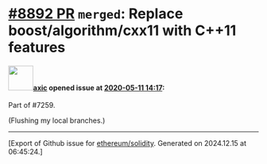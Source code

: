 # [\#8892 PR](https://github.com/ethereum/solidity/pull/8892) `merged`: Replace boost/algorithm/cxx11 with C++11 features

#### <img src="https://avatars.githubusercontent.com/u/20340?v=4" width="50">[axic](https://github.com/axic) opened issue at [2020-05-11 14:17](https://github.com/ethereum/solidity/pull/8892):

Part of #7259.

(Flushing my local branches.)




-------------------------------------------------------------------------------



[Export of Github issue for [ethereum/solidity](https://github.com/ethereum/solidity). Generated on 2024.12.15 at 06:45:24.]
